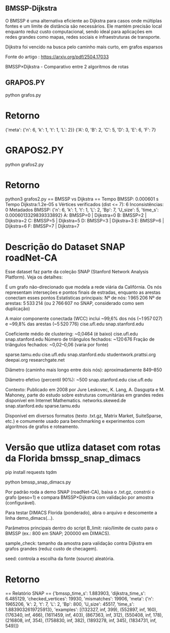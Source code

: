 ## BMSSP-Dijkstra

O BMSSP é uma alternativa eficiente ao Dijkstra para casos onde múltiplas fontes e um limite de distância são necessários. Ele mantém precisão local enquanto reduz custo computacional, sendo ideal para aplicações em redes grandes como mapas, redes sociais e infraestruturas de transporte.

Dijkstra foi vencido na busca pelo caminho mais curto, em grafos esparsos

Fonte do artigo : https://arxiv.org/pdf/2504.17033 
 
BMSSP×Dijkstra - Comparativo entre 2 algoritmos de rotas

## GRAPOS.PY
python grafos.py

# Retorno
{'meta': {'n': 6, 'k': 1, 't': 1, 'L': 2}} {'A': 0, 'B': 2, 'C': 5, 'D': 3, 'E': 6, 'F': 7}

# GRAPOS2.PY
python grafos2.py

# Retorno
python3 grafos2.py
== BMSSP vs Dijkstra ==
Tempo BMSSP:   0.000601 s
Tempo Dijkstra:1.2e-05 s
Vértices verificados (dist <= 7): 6
Inconsistências: 0
Metadados BMSSP: {'n': 6, 'k': 1, 't': 1, 'L': 2, 'Bp': 7, 'U_size': 5, 'time_s': 0.0006013329839333892}
A: BMSSP=0 | Dijkstra=0
B: BMSSP=2 | Dijkstra=2
C: BMSSP=5 | Dijkstra=5
D: BMSSP=3 | Dijkstra=3
E: BMSSP=6 | Dijkstra=6
F: BMSSP=7 | Dijkstra=7

# Descrição do Dataset SNAP roadNet-CA
Esse dataset faz parte da coleção SNAP (Stanford Network Analysis Platform). Veja os detalhes:

É um grafo não-direcionado que modela a rede viária da Califórnia.
Os nós representam interseções e pontos finais de estradas, enquanto as arestas conectam esses pontos
Estatísticas principais:
Nº de nós: 1 965 206
Nº de arestas: 5 533 214 (ou 2 766 607 no SNAP, considerado como sem duplicação)

A maior componente conectada (WCC) inclui ~99,6% dos nós (~1 957 027) e ~99,8% das arestas (~5 520 776)
cise.ufl.edu
snap.stanford.edu

Coeficiente médio de clustering: ~0,0464 (é baixo)
cise.ufl.edu
snap.stanford.edu
Número de triângulos fechados: ~120 676
Fração de triângulos fechados: ~0,02–0,06 (varia por fonte)

sparse.tamu.edu
cise.ufl.edu
snap.stanford.edu
studentwork.prattsi.org
deepai.org
researchgate.net

Diâmetro (caminho mais longo entre dois nós): aproximadamente 849–850

Diâmetro efetivo (percentil 90%): ~500
snap.stanford.edu
cise.ufl.edu

Contexto:
Publicado em 2008 por Jure Leskovec, K. Lang, A. Dasgupta e M. Mahoney, parte do estudo sobre estruturas comunitárias em grandes redes disponível em Internet Mathematics.
networks.skewed.de
snap.stanford.edu
sparse.tamu.edu

Disponível em diversos formatos (texto .txt.gz, Matrix Market, SuiteSparse, etc.) e comumente usado para benchmarking e experimentos com algoritmos de grafos e roteamento.

# Versão que utliza dataset com rotas da Florida bmssp_snap_dimacs

pip install requests tqdm

python bmssp_snap_dimacs.py

Por padrão roda a demo SNAP (roadNet-CA), baixa o .txt.gz, constrói o grafo (peso=1) e compara BMSSP×Dijkstra com validação por amostra (configurável).

Para testar DIMACS Florida (ponderado), abra o arquivo e descomente a linha demo_dimacs(...).

Parâmetros principais dentro do script
B_limit: raio/limite de custo para o BMSSP (ex.: 800 em SNAP; 200000 em DIMACS).

sample_check: tamanho da amostra para validação contra Dijkstra em grafos grandes (reduz custo de checagem).

seed: controla a escolha da fonte (source) aleatória.

# Retorno 
== Relatório SNAP ==
{'bmssp_time_s': 1.883903, 
'dijkstra_time_s': 6.485129, 
'checked_vertices': 19930, 
'mismatches': 19906, 
'meta': {'n': 1965206, 'k': 2, 't': 7, 'L': 2, 'Bp': 800, 'U_size': 45517, 'time_s': 1.8839032619725913}, 'examples': [(132327, inf, 399), (552897, inf, 160), (176340, inf, 466), (1611459, inf, 403), (867363, inf, 312), (550408, inf, 178), (216808, inf, 354), (1758830, inf, 382), (1893278, inf, 345), (1834731, inf, 549)]}

